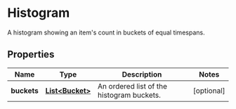 

# Histogram

A histogram showing an item's count in buckets of equal timespans.

## Properties

| Name | Type | Description | Notes |
|------------ | ------------- | ------------- | -------------|
|**buckets** | [**List&lt;Bucket&gt;**](Bucket.md) | An ordered list of the histogram buckets. |  [optional] |



